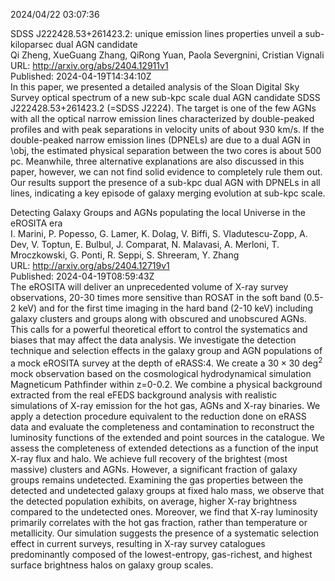 2024/04/22 03:07:36  

SDSS J222428.53+261423.2: unique emission lines properties unveil a
  sub-kiloparsec dual AGN candidate  
Qi Zheng, XueGuang Zhang, QiRong Yuan, Paola Severgnini, Cristian Vignali  
URL: http://arxiv.org/abs/2404.12911v1  
Published: 2024-04-19T14:34:10Z  
  In this paper, we presented a detailed analysis of the Sloan Digital Sky Survey optical spectrum of a new sub-kpc scale dual AGN candidate SDSS J222428.53+261423.2 (=SDSS J2224). The target is one of the few AGNs with all the optical narrow emission lines characterized by double-peaked profiles and with peak separations in velocity units of about 930 km/s. If the double-peaked narrow emission lines (DPNELs) are due to a dual AGN in \obj, the estimated physical separation between the two cores is about 500 pc. Meanwhile, three alternative explanations are also discussed in this paper, however, we can not find solid evidence to completely rule them out. Our results support the presence of a sub-kpc dual AGN with DPNELs in all lines, indicating a key episode of galaxy merging evolution at sub-kpc scale.   

Detecting Galaxy Groups and AGNs populating the local Universe in the
  eROSITA era  
I. Marini, P. Popesso, G. Lamer, K. Dolag, V. Biffi, S. Vladutescu-Zopp, A. Dev, V. Toptun, E. Bulbul, J. Comparat, N. Malavasi, A. Merloni, T. Mroczkowski, G. Ponti, R. Seppi, S. Shreeram, Y. Zhang  
URL: http://arxiv.org/abs/2404.12719v1  
Published: 2024-04-19T08:59:43Z  
  The eROSITA will deliver an unprecedented volume of X-ray survey observations, 20-30 times more sensitive than ROSAT in the soft band (0.5-2 keV) and for the first time imaging in the hard band (2-10 keV) including galaxy clusters and groups along with obscured and unobscured AGNs. This calls for a powerful theoretical effort to control the systematics and biases that may affect the data analysis. We investigate the detection technique and selection effects in the galaxy group and AGN populations of a mock eROSITA survey at the depth of eRASS:4. We create a $30\times 30$ deg$^{2}$ mock observation based on the cosmological hydrodynamical simulation Magneticum Pathfinder within z=0-0.2. We combine a physical background extracted from the real eFEDS background analysis with realistic simulations of X-ray emission for the hot gas, AGNs and X-ray binaries. We apply a detection procedure equivalent to the reduction done on eRASS data and evaluate the completeness and contamination to reconstruct the luminosity functions of the extended and point sources in the catalogue. We assess the completeness of extended detections as a function of the input X-ray flux and halo. We achieve full recovery of the brightest (most massive) clusters and AGNs. However, a significant fraction of galaxy groups remains undetected. Examining the gas properties between the detected and undetected galaxy groups at fixed halo mass, we observe that the detected population exhibits, on average, higher X-ray brightness compared to the undetected ones. Moreover, we find that X-ray luminosity primarily correlates with the hot gas fraction, rather than temperature or metallicity. Our simulation suggests the presence of a systematic selection effect in current surveys, resulting in X-ray survey catalogues predominantly composed of the lowest-entropy, gas-richest, and highest surface brightness halos on galaxy group scales.   

